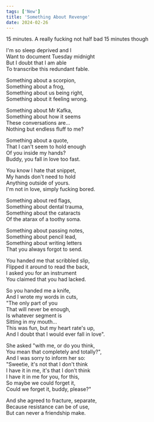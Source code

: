```yaml
---
tags: ['New']
title: 'Something About Revenge'
date: 2024-02-26
---
```


15 minutes. A really fucking not half bad 15 minutes though

I'm so sleep deprived and I  
Want to document Tuesday midnight  
But I doubt that I am able  
To transcribe this redundant fable.

Something about a scorpion,  
Something about a frog,  
Something about us being right,  
Something about it feeling wrong.

Something about Mr Kafka,  
Something about how it seems  
These conversations are...  
Nothing but endless fluff to me?

Something about a quote,  
That I can't seem to hold enough  
Of you inside my hands?  
Buddy, you fall in love too fast.

You know I hate that snippet,  
My hands don't need to hold  
Anything outside of yours.  
I'm not in love, simply fucking bored.

Something about red flags,  
Something about dental trauma,  
Something about the cataracts  
Of the atarax of a toothy soma.

Something about passing notes,  
Something about pencil lead,  
Something about writing letters  
That you always forgot to send.

You handed me that scribbled slip,  
Flipped it around to read the back,  
I asked you for an instrument  
You claimed that you had lacked.

So you handed me a knife,  
And I wrote my words in cuts,  
"The only part of you  
That will never be enough,  
Is whatever segment is  
Sitting in my mouth...  
This was fun, but my heart rate's up,  
And I doubt that I would ever fall in love".

She asked "with me, or do you think,  
You mean that completely and totally?",  
And I was sorry to inform her so:  
"Sweetie, it's not that I don't think  
I have it in me, it's that I don't think  
I have it in me for you, for this,  
So maybe we could forget it,  
Could we forget it, buddy, please?"

And she agreed to fracture, separate,  
Because resistance can be of use,  
But can never a friendship make.
